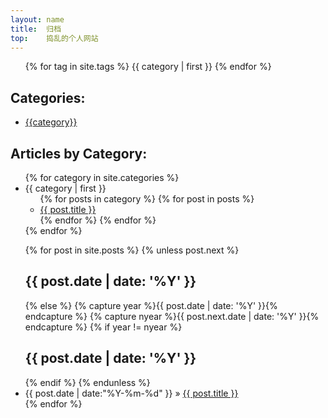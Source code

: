 ```yaml
---
layout: name
title:  归档
top:    捣乱的个人网站
---
```


<ul>
{% for tag in site.tags %}
  <span>{{ category | first }}</span>
{% endfor %}
</ul>

<h2>Categories:</h2>
<ul>
<li ng-repeat="category in categories">
<a href="#/cat/{{category}}">{{category}}</a>
</li>
</ul>

<h2>Articles by Category:</h2>
<ul>
{% for category in site.categories %}
  <li><a name="{{ category | first }}">{{ category | first }}</a>
    <ul>
    {% for posts in category %}
      {% for post in posts %}
        <li><a href="{{ post.url }}">{{ post.title }}</a></li>
      {% endfor %}
    {% endfor %}
    </ul>
  </li>
{% endfor %}
</ul>

<div>
<ul>
{% for post in site.posts %}
{% unless post.next %}
<h2>{{ post.date | date: '%Y' }} </h2>
{% else %}
{% capture year %}{{ post.date | date: '%Y' }}{% endcapture %}
{% capture nyear %}{{ post.next.date | date: '%Y' }}{% endcapture %}
{% if year != nyear %}
<h2>{{ post.date | date: '%Y' }}</h2>
{% endif %}
{% endunless %}
<li>{{ post.date | date:"%Y-%m-%d" }} &raquo; <a href="{{ post.url }}">{{ post.title }}</a></li>
{% endfor %}
</ul>
</div>

